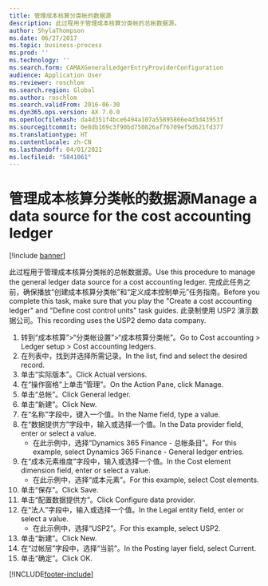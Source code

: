 ```yaml
---
title: 管理成本核算分类帐的数据源
description: 此过程用于管理成本核算分类帐的总帐数据源。
author: ShylaThompson
ms.date: 06/27/2017
ms.topic: business-process
ms.prod: ''
ms.technology: ''
ms.search.form: CAMAXGeneralLedgerEntryProviderConfiguration
audience: Application User
ms.reviewer: roschlom
ms.search.region: Global
ms.author: roschlom
ms.search.validFrom: 2016-06-30
ms.dyn365.ops.version: AX 7.0.0
ms.openlocfilehash: da4d351f4bce6494a107a55895866e4d3d43953f
ms.sourcegitcommit: 0e8db169c3f90bd750826af76709ef5d621fd377
ms.translationtype: HT
ms.contentlocale: zh-CN
ms.lasthandoff: 04/01/2021
ms.locfileid: "5841061"
---
```

# <a name="manage-a-data-source-for-the-cost-accounting-ledger"></a><span data-ttu-id="19c08-103">管理成本核算分类帐的数据源</span><span class="sxs-lookup"><span data-stu-id="19c08-103">Manage a data source for the cost accounting ledger</span></span>

[!include [banner](../../includes/banner.md)]

<span data-ttu-id="19c08-104">此过程用于管理成本核算分类帐的总帐数据源。</span><span class="sxs-lookup"><span data-stu-id="19c08-104">Use this procedure to manage the general ledger data source for a cost accounting ledger.</span></span> <span data-ttu-id="19c08-105">完成此任务之前，确保播放“创建成本核算分类帐”和“定义成本控制单元”任务指南。</span><span class="sxs-lookup"><span data-stu-id="19c08-105">Before you complete this task, make sure that you play the "Create a cost accounting ledger" and "Define cost control units" task guides.</span></span> <span data-ttu-id="19c08-106">此录制使用 USP2 演示数据公司。</span><span class="sxs-lookup"><span data-stu-id="19c08-106">This recording uses the USP2 demo data company.</span></span>

1. <span data-ttu-id="19c08-107">转到“成本核算”>“分类帐设置”>“成本核算分类帐”。</span><span class="sxs-lookup"><span data-stu-id="19c08-107">Go to Cost accounting > Ledger setup > Cost accounting ledgers.</span></span>
2. <span data-ttu-id="19c08-108">在列表中，找到并选择所需记录。</span><span class="sxs-lookup"><span data-stu-id="19c08-108">In the list, find and select the desired record.</span></span>
3. <span data-ttu-id="19c08-109">单击“实际版本”。</span><span class="sxs-lookup"><span data-stu-id="19c08-109">Click Actual versions.</span></span>
4. <span data-ttu-id="19c08-110">在“操作窗格”上单击“管理”。</span><span class="sxs-lookup"><span data-stu-id="19c08-110">On the Action Pane, click Manage.</span></span>
5. <span data-ttu-id="19c08-111">单击“总帐”。</span><span class="sxs-lookup"><span data-stu-id="19c08-111">Click General ledger.</span></span>
6. <span data-ttu-id="19c08-112">单击“新建”。</span><span class="sxs-lookup"><span data-stu-id="19c08-112">Click New.</span></span>
7. <span data-ttu-id="19c08-113">在“名称”字段中，键入一个值。</span><span class="sxs-lookup"><span data-stu-id="19c08-113">In the Name field, type a value.</span></span>
8. <span data-ttu-id="19c08-114">在“数据提供方”字段中，输入或选择一个值。</span><span class="sxs-lookup"><span data-stu-id="19c08-114">In the Data provider field, enter or select a value.</span></span>
    * <span data-ttu-id="19c08-115">在此示例中，选择“Dynamics 365 Finance - 总帐条目”。</span><span class="sxs-lookup"><span data-stu-id="19c08-115">For this example, select Dynamics 365 Finance - General ledger entries.</span></span>  
9. <span data-ttu-id="19c08-116">在“成本元素维度”字段中，输入或选择一个值。</span><span class="sxs-lookup"><span data-stu-id="19c08-116">In the Cost element dimension field, enter or select a value.</span></span>
    * <span data-ttu-id="19c08-117">在此示例中，选择“成本元素”。</span><span class="sxs-lookup"><span data-stu-id="19c08-117">For this example, select Cost elements.</span></span>  
10. <span data-ttu-id="19c08-118">单击“保存”。</span><span class="sxs-lookup"><span data-stu-id="19c08-118">Click Save.</span></span>
11. <span data-ttu-id="19c08-119">单击“配置数据提供方”。</span><span class="sxs-lookup"><span data-stu-id="19c08-119">Click Configure data provider.</span></span>
12. <span data-ttu-id="19c08-120">在“法人”字段中，输入或选择一个值。</span><span class="sxs-lookup"><span data-stu-id="19c08-120">In the Legal entity field, enter or select a value.</span></span>
    * <span data-ttu-id="19c08-121">在此示例中，选择“USP2”。</span><span class="sxs-lookup"><span data-stu-id="19c08-121">For this example, select USP2.</span></span>  
13. <span data-ttu-id="19c08-122">单击“新建”。</span><span class="sxs-lookup"><span data-stu-id="19c08-122">Click New.</span></span>
14. <span data-ttu-id="19c08-123">在“过帐层”字段中，选择“当前”。</span><span class="sxs-lookup"><span data-stu-id="19c08-123">In the Posting layer field, select Current.</span></span>
15. <span data-ttu-id="19c08-124">单击“确定”。</span><span class="sxs-lookup"><span data-stu-id="19c08-124">Click OK.</span></span>



[!INCLUDE[footer-include](../../../includes/footer-banner.md)]